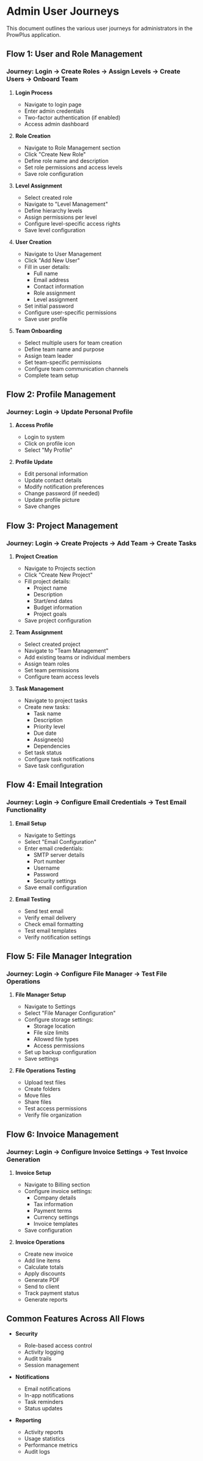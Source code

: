 # Admin User Journeys

This document outlines the various user journeys for administrators in the ProwPlus application.

## Flow 1: User and Role Management

### Journey: Login → Create Roles → Assign Levels → Create Users → Onboard Team

1. **Login Process**
   - Navigate to login page
   - Enter admin credentials
   - Two-factor authentication (if enabled)
   - Access admin dashboard

2. **Role Creation**
   - Navigate to Role Management section
   - Click "Create New Role"
   - Define role name and description
   - Set role permissions and access levels
   - Save role configuration

3. **Level Assignment**
   - Select created role
   - Navigate to "Level Management"
   - Define hierarchy levels
   - Assign permissions per level
   - Configure level-specific access rights
   - Save level configuration

4. **User Creation**
   - Navigate to User Management
   - Click "Add New User"
   - Fill in user details:
     - Full name
     - Email address
     - Contact information
     - Role assignment
     - Level assignment
   - Set initial password
   - Configure user-specific permissions
   - Save user profile

5. **Team Onboarding**
   - Select multiple users for team creation
   - Define team name and purpose
   - Assign team leader
   - Set team-specific permissions
   - Configure team communication channels
   - Complete team setup

## Flow 2: Profile Management

### Journey: Login → Update Personal Profile

1. **Access Profile**
   - Login to system
   - Click on profile icon
   - Select "My Profile"

2. **Profile Update**
   - Edit personal information
   - Update contact details
   - Modify notification preferences
   - Change password (if needed)
   - Update profile picture
   - Save changes

## Flow 3: Project Management

### Journey: Login → Create Projects → Add Team → Create Tasks

1. **Project Creation**
   - Navigate to Projects section
   - Click "Create New Project"
   - Fill project details:
     - Project name
     - Description
     - Start/end dates
     - Budget information
     - Project goals
   - Save project configuration

2. **Team Assignment**
   - Select created project
   - Navigate to "Team Management"
   - Add existing teams or individual members
   - Assign team roles
   - Set team permissions
   - Configure team access levels

3. **Task Management**
   - Navigate to project tasks
   - Create new tasks:
     - Task name
     - Description
     - Priority level
     - Due date
     - Assignee(s)
     - Dependencies
   - Set task status
   - Configure task notifications
   - Save task configuration

## Flow 4: Email Integration

### Journey: Login → Configure Email Credentials → Test Email Functionality

1. **Email Setup**
   - Navigate to Settings
   - Select "Email Configuration"
   - Enter email credentials:
     - SMTP server details
     - Port number
     - Username
     - Password
     - Security settings
   - Save email configuration

2. **Email Testing**
   - Send test email
   - Verify email delivery
   - Check email formatting
   - Test email templates
   - Verify notification settings

## Flow 5: File Manager Integration

### Journey: Login → Configure File Manager → Test File Operations

1. **File Manager Setup**
   - Navigate to Settings
   - Select "File Manager Configuration"
   - Configure storage settings:
     - Storage location
     - File size limits
     - Allowed file types
     - Access permissions
   - Set up backup configuration
   - Save settings

2. **File Operations Testing**
   - Upload test files
   - Create folders
   - Move files
   - Share files
   - Test access permissions
   - Verify file organization

## Flow 6: Invoice Management

### Journey: Login → Configure Invoice Settings → Test Invoice Generation

1. **Invoice Setup**
   - Navigate to Billing section
   - Configure invoice settings:
     - Company details
     - Tax information
     - Payment terms
     - Currency settings
     - Invoice templates
   - Save configuration

2. **Invoice Operations**
   - Create new invoice
   - Add line items
   - Calculate totals
   - Apply discounts
   - Generate PDF
   - Send to client
   - Track payment status
   - Generate reports

## Common Features Across All Flows

- **Security**
  - Role-based access control
  - Activity logging
  - Audit trails
  - Session management

- **Notifications**
  - Email notifications
  - In-app notifications
  - Task reminders
  - Status updates

- **Reporting**
  - Activity reports
  - Usage statistics
  - Performance metrics
  - Audit logs 
